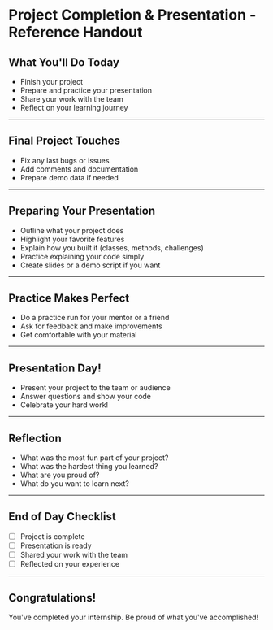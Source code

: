 # Project Completion & Presentation - Reference Handout

## What You'll Do Today
- Finish your project
- Prepare and practice your presentation
- Share your work with the team
- Reflect on your learning journey

---

## Final Project Touches
- Fix any last bugs or issues
- Add comments and documentation
- Prepare demo data if needed

---

## Preparing Your Presentation
- Outline what your project does
- Highlight your favorite features
- Explain how you built it (classes, methods, challenges)
- Practice explaining your code simply
- Create slides or a demo script if you want

---

## Practice Makes Perfect
- Do a practice run for your mentor or a friend
- Ask for feedback and make improvements
- Get comfortable with your material

---

## Presentation Day!
- Present your project to the team or audience
- Answer questions and show your code
- Celebrate your hard work!

---

## Reflection
- What was the most fun part of your project?
- What was the hardest thing you learned?
- What are you proud of?
- What do you want to learn next?

---

## End of Day Checklist
- [ ] Project is complete
- [ ] Presentation is ready
- [ ] Shared your work with the team
- [ ] Reflected on your experience

---

## Congratulations!
You've completed your internship. Be proud of what you've accomplished! 